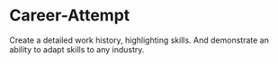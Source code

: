 # Career-Attempt
Create a detailed work history, highlighting skills. And demonstrate an ability to adapt skills to any industry.
